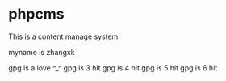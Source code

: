# phpcms
This is a content manage system

myname is zhangxk

gpg is a love ^_^
gpg is 3 hit
gpg is 4 hit
gpg is 5 hit
gpg is 6 hit
